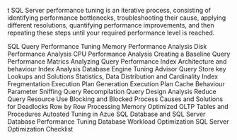 t SQL Server performance tuning is an 
iterative process, consisting of identifying performance bottlenecks, troubleshooting 
their cause, applying different resolutions, quantifying performance improvements, 
and then repeating these steps until your required performance level is reached.

SQL Query Performance Tuning
Memory Performance Analysis
Disk Performance Analysis
CPU Performance Analysis
Creating a Baseline
Query Performance Matrics
Analyzing Query Performance
Index Architecture and behaviour
Index Analysis
Database Engine Tuning Advisor
Query Store
key Lookups and Solutions
Statistics, Data Distribution and Cardinality
Index Fregmentation
Execution Plan Generation
Execution Plan Cache Behaviour
Parameter Sniffing
Query Recompilation
Query Design Analysis
Reduce Query Resource Use
Blocking and Blocked Process
Causes and Solutions for Deadlocks
Row by Row Processing
Memory Optimized OLTP Tables and Procedures
Autoated Tuning in Azue SQL Database and SQL Server
Database Performance Tuning
Database Workload Optimization
SQL Server Optimization Checklist
